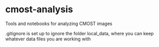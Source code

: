 # cmost-analysis

Tools and notebooks for analyzing CMOST images

.gitignore is set up to ignore the folder local_data, where you can keep whatever data files you are working with

